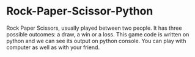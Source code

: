 # Rock-Paper-Scissor-Python
Rock Paper Scissors, usually played between two people. It has three possible outcomes: a draw, a win or a loss. This game code is written on python and we can see its output on python console. You can play with computer as well as with your friend. 
